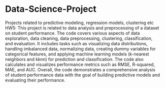 # Data-Science-Project
Projects related to predictive modeling, regression models, clustering etc
HW5: This project is related to data analysis and preprocessing of a dataset on student performance. 
The code covers various aspects of data exploration, data cleaning, data preprocessing, clustering, classification, and evaluation. 
It includes tasks such as visualizing data distributions, handling imbalanced data, normalizing data, creating dummy variables for 
categorical features, and applying machine learning models (k-nearest neighbors and kknn) for prediction and classification. The code
also calculates and visualizes performance metrics such as RMSE, R-squared, MAE, and AUC. Overall, the code demonstrates a comprehensive
analysis of student performance data with the goal of building predictive models and evaluating their performance.
